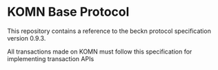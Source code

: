 # KOMN Base Protocol

This repository contains a reference to the beckn protocol specification version 0.9.3.

All transactions made on KOMN must follow this specification for implementing transaction APIs
